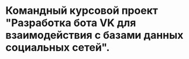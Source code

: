 # Командный курсовой проект "Разработка бота VK для взаимодействия с базами данных социальных сетей".
